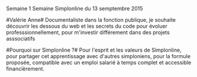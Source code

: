 Semaine 1
Semaine  Simplonline du 13 semptembre 2015

#Valérie Anne#
Documentaliste dans la fonction publique,
je souhaite découvrir les dessous du web et les secrets du code 
pour évoluer professsionnellement,
pour m'investir différement dans des projets asssociatifs

#Pourquoi sur Simplonline ?#
Pour l'esprit et les valeurs de Simplonline, 
pour partager cet apprentissage avec d'autres simploniens,
pour la formule proposée, compatible avec un emploi salarié à temps complet 
et accessible financièrement.
